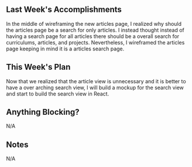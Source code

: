 ## Last Week's Accomplishments
In the middle of wireframing the new articles page, I realized why should the articles page be a search for only articles. I instead thought instead of having a search page for all articles there should be a overall search for curriculums, articles, and projects. Nevertheless, I wireframed the articles page keeping in mind it is a articles search page.

## This Week's Plan
Now that we realized that the article view is unnecessary and it is better to have a over arching search view, I will build a mockup for the search view and start to build the search view in React. 

## Anything Blocking?
N/A

## Notes
N/A

